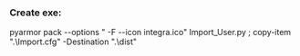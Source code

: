 ### Create exe:
pyarmor pack --options " -F --icon integra.ico" Import_User.py ; copy-item ".\Import.cfg" -Destination ".\dist\"


